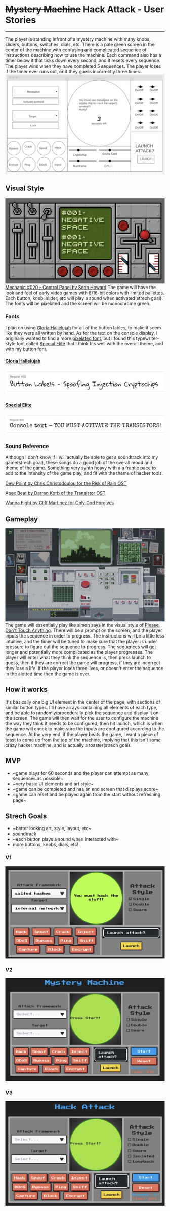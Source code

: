 # ~~Mystery Machine~~ Hack Attack - User Stories

---

The player is standing infront of a mystery machine with many knobs, sliders, buttons, switches, dials, etc. There is a pale green screen in the center of the machine with confusing and complicated sequence of instructions describing how to use the machine. Each command also has a timer below it that ticks down every second, and it resets every sequence.  The player wins when they have completed 5 sequences. The player loses if the timer ever runs out, or if they guess incorrectly three times. 
![wireframe](./wireframes/wireframe.png)

## Visual Style

![Visual Style](./wireframes/visualStyle.png)[Mechanic #020 - Control Panel by Sean Howard](http://squidi.net/three/entry.php?id=20)
The game will have the look and feel of early video games with 8/16-bit colors with limited pallettes. Each button, knob, slider, etc will play a sound when activated(strech goal). The fonts will be pixelated and the screen will be monochrome green.

### Fonts

I plan on using [Gloria Hallelujah](https://fonts.google.com/specimen/Gloria+Hallelujah) for all of the button lables, to make it seem like they were all written by hand. As for the text on the console display, I originally wanted to find a more [pixelated font](https://fonts.google.com/specimen/VT323), but I found this typewriter-style font called [Special Elite](https://fonts.google.com/specimen/Special+Elite) that I think fits well with the overall theme, and with my button font. 

#### [Gloria Hallelujah](https://fonts.google.com/specimen/Gloria+Hallelujah)

![gloria.png](./wireframes/gloria.png)

#### [Special Elite](https://fonts.google.com/specimen/Special+Elite)

![specialElite.png](./wireframes/specialElite.png)

### Sound Reference

Although I don't know if I will actually be able to get a soundtrack into my game(strech goal), these songs do a good job of the overall mood and theme of the game. Something very synth heavy with a a frantic pace to add to the intensity of the game play, and fit with the theme of hacker tools. 

[Dew Point by Chris Christodoulou for the Risk of Rain OST](https://www.youtube.com/watch?v=TVyBV_HC8eg)

[Apex Beat by Darren Korb of the Transistor OST](https://www.youtube.com/watch?v=y4o8zJGNFNo)

[Wanna Fight by Cliff Martinez for Only God Forgives](https://www.youtube.com/watch?v=JRHMJ_zzjnA)

## Gameplay

![Please, Don't Touch Anything'](./wireframes/please.png)
The game will essentially play like simon says in the visual style of [Please, Don't Touch Anything](https://fourquarters.itch.io/pdta-ld). There will be a prompt on the screen, and the player inputs the sequence in order to progress. The instructions will be a little less intuitive, and the timer will be tuned to make sure that the player is under pressure to figure out the sequence to progress. The sequences will get longer and potentially more complicated as the player progresses. The player will enter what they think the sequence is, then press launch to guess, then if they are correct the game will progress, if they are incorrect they lose a life. If the player loses three lives, or doesn't enter the sequence in the alotted time then the game is over. 

## How it works

It's basically one big UI element in the center of the page, with sections of similar button types. I'll have arrays containing all elements of each type, and be able to randomly/procedurally pick the sequence and display it on the screen. The game will then wait for the user to configure the machine the way they think it needs to be configured, then hit launch, which is when the game will check to make sure the inputs are configured according to the sequence. At the very end, if the player beats the game, I want a piece of toast to come up from the top of the machine, implying that this isn't some crazy hacker machine, and is actually a toaster(strech goal). 

## MVP

- ~game plays for 60 seconds and the player can attempt as many sequences as possible~
- ~very basic UI elements and art style~
- ~game can be completed and has an end screen that displays score~
- ~game can reset and be played again from the start without refreshing page~

## Strech Goals

- ~better looking art, style, layout, etc~
- soundtrack 
- ~each button plays a sound when interacted with~
- more buttons, knobs, dials, etc!


### V1
![version 1](./wireframes/0.png)

### V2
![version 2](./wireframes/1.png)

### V3
![version 3](./wireframes/2.png)